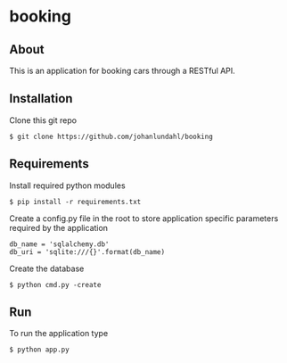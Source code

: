 # booking

## About

This is an application for booking cars through a RESTful API.  


## Installation

Clone this git repo

```
$ git clone https://github.com/johanlundahl/booking
```


## Requirements

Install required python modules

```
$ pip install -r requirements.txt
```


Create a config.py file in the root to store application specific parameters required by the application
```
db_name = 'sqlalchemy.db'
db_uri = 'sqlite:///{}'.format(db_name)
```

Create the database 
```
$ python cmd.py -create
```

## Run

To run the application type

```
$ python app.py
```
